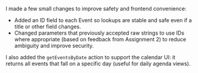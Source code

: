 I made a few small changes to improve safety and frontend convenience:

- Added an ID field to each Event so lookups are stable and safe even if a title or other field changes.
- Changed parameters that previously accepted raw strings to use IDs where appropriate (based on feedback from Assignment 2) to reduce ambiguity and improve security.

I also added the `getEventsByDate` action to support the calendar UI: it returns all events that fall on a specific day (useful for daily agenda views).